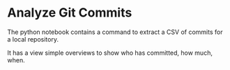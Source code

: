 # Analyze Git Commits

The python notebook contains a command to extract a CSV of commits for a local repository.

It has a view simple overviews to show who has committed, how much, when.
